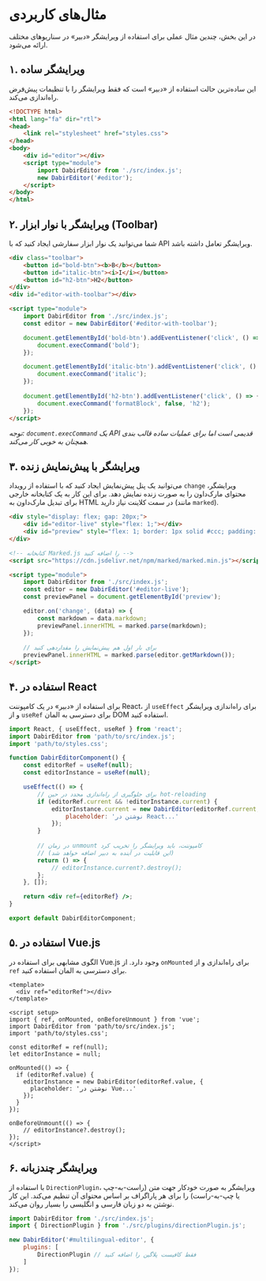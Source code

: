 # مثال‌های کاربردی

در این بخش، چندین مثال عملی برای استفاده از ویرایشگر «دبیر» در سناریوهای مختلف ارائه می‌شود.

## ۱. ویرایشگر ساده

این ساده‌ترین حالت استفاده از «دبیر» است که فقط ویرایشگر را با تنظیمات پیش‌فرض راه‌اندازی می‌کند.

```html
<!DOCTYPE html>
<html lang="fa" dir="rtl">
<head>
    <link rel="stylesheet" href="styles.css">
</head>
<body>
    <div id="editor"></div>
    <script type="module">
        import DabirEditor from './src/index.js';
        new DabirEditor('#editor');
    </script>
</body>
</html>
```

## ۲. ویرایشگر با نوار ابزار (Toolbar)

شما می‌توانید یک نوار ابزار سفارشی ایجاد کنید که با API ویرایشگر تعامل داشته باشد.

```html
<div class="toolbar">
    <button id="bold-btn"><b>B</b></button>
    <button id="italic-btn"><i>I</i></button>
    <button id="h2-btn">H2</button>
</div>
<div id="editor-with-toolbar"></div>

<script type="module">
    import DabirEditor from './src/index.js';
    const editor = new DabirEditor('#editor-with-toolbar');

    document.getElementById('bold-btn').addEventListener('click', () => {
        document.execCommand('bold');
    });

    document.getElementById('italic-btn').addEventListener('click', () => {
        document.execCommand('italic');
    });
    
    document.getElementById('h2-btn').addEventListener('click', () => {
        document.execCommand('formatBlock', false, 'h2');
    });
</script>
```
*توجه: `document.execCommand` یک API قدیمی است اما برای عملیات ساده قالب‌ بندی همچنان به خوبی کار می‌کند.*

## ۳. ویرایشگر با پیش‌نمایش زنده

می‌توانید یک پنل پیش‌نمایش ایجاد کنید که با استفاده از رویداد `change` ویرایشگر، محتوای مارک‌داون را به صورت زنده نمایش دهد. برای این کار به یک کتابخانه خارجی برای تبدیل مارک‌داون به HTML در سمت کلاینت نیاز دارید (مانند `marked`).

```html
<div style="display: flex; gap: 20px;">
    <div id="editor-live" style="flex: 1;"></div>
    <div id="preview" style="flex: 1; border: 1px solid #ccc; padding: 10px;"></div>
</div>

<!-- کتابخانه Marked.js را اضافه کنید -->
<script src="https://cdn.jsdelivr.net/npm/marked/marked.min.js"></script>

<script type="module">
    import DabirEditor from './src/index.js';
    const editor = new DabirEditor('#editor-live');
    const previewPanel = document.getElementById('preview');

    editor.on('change', (data) => {
        const markdown = data.markdown;
        previewPanel.innerHTML = marked.parse(markdown);
    });
    
    // برای بار اول هم پیش‌نمایش را مقداردهی کنید
    previewPanel.innerHTML = marked.parse(editor.getMarkdown());
</script>
```

## ۴. استفاده در React

برای استفاده از «دبیر» در یک کامپوننت React، از `useEffect` برای راه‌اندازی ویرایشگر و از `useRef` برای دسترسی به المان DOM استفاده کنید.

```jsx
import React, { useEffect, useRef } from 'react';
import DabirEditor from 'path/to/src/index.js';
import 'path/to/styles.css';

function DabirEditorComponent() {
    const editorRef = useRef(null);
    const editorInstance = useRef(null);

    useEffect(() => {
        // برای جلوگیری از راه‌اندازی مجدد در حین hot-reloading
        if (editorRef.current && !editorInstance.current) {
            editorInstance.current = new DabirEditor(editorRef.current, {
                placeholder: 'نوشتن در React...'
            });
        }
        
        // در زمان unmount کامپوننت، باید ویرایشگر را تخریب کرد
        // (این قابلیت در آینده به دبیر اضافه خواهد شد)
        return () => {
            // editorInstance.current?.destroy();
        };
    }, []);

    return <div ref={editorRef} />;
}

export default DabirEditorComponent;
```

## ۵. استفاده در Vue.js

الگوی مشابهی برای استفاده در Vue.js وجود دارد. از `onMounted` برای راه‌اندازی و از `ref` برای دسترسی به المان استفاده کنید.

```vue
<template>
  <div ref="editorRef"></div>
</template>

<script setup>
import { ref, onMounted, onBeforeUnmount } from 'vue';
import DabirEditor from 'path/to/src/index.js';
import 'path/to/styles.css';

const editorRef = ref(null);
let editorInstance = null;

onMounted(() => {
  if (editorRef.value) {
    editorInstance = new DabirEditor(editorRef.value, {
      placeholder: 'نوشتن در Vue...'
    });
  }
});

onBeforeUnmount(() => {
    // editorInstance?.destroy();
});
</script>
```

## ۶. ویرایشگر چندزبانه

با استفاده از `DirectionPlugin`، ویرایشگر به صورت خودکار جهت متن (راست-به-چپ یا چپ-به-راست) را برای هر پاراگراف بر اساس محتوای آن تنظیم می‌کند. این کار نوشتن به دو زبان فارسی و انگلیسی را بسیار روان می‌کند.

```javascript
import DabirEditor from './src/index.js';
import { DirectionPlugin } from './src/plugins/directionPlugin.js';

new DabirEditor('#multilingual-editor', {
    plugins: [
        DirectionPlugin // فقط کافیست پلاگین را اضافه کنید
    ]
});
```
